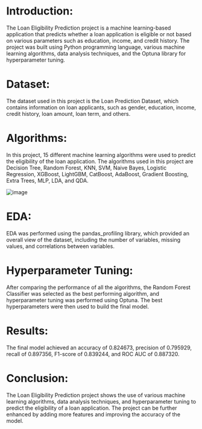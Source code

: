 # Introduction:
The Loan Eligibility Prediction project is a machine learning-based application that predicts whether a loan application is eligible or not based on various parameters such as education, income, and credit history. The project was built using Python programming language, various machine learning algorithms, data analysis techniques, and the Optuna library for hyperparameter tuning.

# Dataset:
The dataset used in this project is the Loan Prediction Dataset, which contains information on loan applicants, such as gender, education, income, credit history, loan amount, loan term, and others.

# Algorithms:
In this project, 15 different machine learning algorithms were used to predict the eligibility of the loan application. The algorithms used in this project are Decision Tree, Random Forest, KNN, SVM, Naive Bayes, Logistic Regression, XGBoost, LightGBM, CatBoost, AdaBoost, Gradient Boosting, Extra Trees, MLP, LDA, and QDA.

![image](https://user-images.githubusercontent.com/66107066/233781575-0635eb47-fbb8-4349-9bf1-8a04e1e2d446.png)

# EDA:
EDA was performed using the pandas_profiling library, which provided an overall view of the dataset, including the number of variables, missing values, and correlations between variables.

# Hyperparameter Tuning:
After comparing the performance of all the algorithms, the Random Forest Classifier was selected as the best performing algorithm, and hyperparameter tuning was performed using Optuna. The best hyperparameters were then used to build the final model.

# Results:
The final model achieved an accuracy of 0.824673, precision of 0.795929, recall of 0.897356, F1-score of 0.839244, and ROC AUC of 0.887320.

# Conclusion:
The Loan Eligibility Prediction project shows the use of various machine learning algorithms, data analysis techniques, and hyperparameter tuning to predict the eligibility of a loan application. The project can be further enhanced by adding more features and improving the accuracy of the model.
